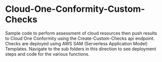 # Cloud-One-Conformity-Custom-Checks
Sample code to perform assessment of cloud resources then push results to Cloud One Conformity using the Create-Custom-Checks api endpoint. Checks are deployed using AWS SAM (Serverless Application Model) Templates.
Navigate to the sub folders in this direction to see deployment steps and code for the various functions.